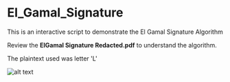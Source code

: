 # El_Gamal_Signature

This is an interactive script to demonstrate the El Gamal Signature Algorithm

Review the **ElGamal Signature Redacted.pdf** to understand the algorithm.



The plaintext used was letter 'L'

![alt text](https://github.com/Nishaant215/El_Gamal_Signature_with_Compression/blob/main/El%20Gamal%20Signature_new.jpg)
